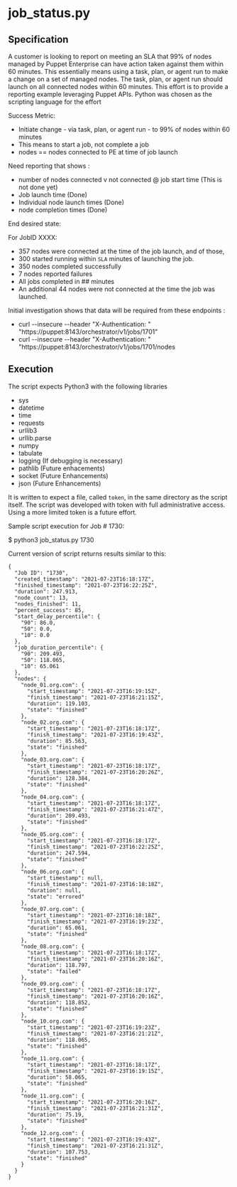# job_status.py

## Specification
A customer is looking to report on meeting an SLA that 99% of nodes managed by Puppet Enterprise can have action taken against them within 60 minutes.  This essentially means using a task, plan, or agent run to make a change on a set of managed nodes.  The task, plan, or agent run should launch on all connected nodes within 60 minutes.  This effort is to provide a reporting example leveraging Puppet APIs.  Python was chosen as the scripting language for the effort

Success Metric:

- Initiate change - via task, plan, or agent run - to 99% of nodes within 60 minutes
- This means to start a job, not complete a job
- nodes == nodes connected to PE at time of job launch

Need reporting that shows :

- number of nodes connected v not connected @ job start time (This is not done yet)
- Job launch time (Done)
- Individual node launch times (Done)
- node completion times (Done)

End desired state:

For JobID XXXX:

- 357 nodes were connected at the time of the job launch, and of those,
- 300 started running within `SLA` minutes of launching the job.
- 350 nodes completed successfully
- 7 nodes reported failures
- All jobs completed in ## minutes 
- An additional 44 nodes were not connected at the time the job was launched. 

Initial investigation shows that data will be required from these endpoints :

- curl --insecure --header "X-Authentication: <TOKEN>" "https://puppet:8143/orchestrator/v1/jobs/1701"
- curl --insecure --header "X-Authentication: <TOKEN>" "https://puppet:8143/orchestrator/v1/jobs/1701/nodes

## Execution
The script expects Python3 with the following libraries

- sys
- datetime
- time
- requests
- urllib3
- urllib.parse
- numpy
- tabulate
- logging (If debugging is necessary)
- pathlib (Future enhacements)
- socket (Future Enhancements)
- json (Future Enhancements)

It is written to expect a file, called `token`, in the same directory as the script itself.  The script was developed with token with full administrative access.  Using a more limited token is a future effort.

Sample script execution for Job # 1730:

$ python3 job_status.py 1730

Current version of script returns results similar to this:
~~~~
{
  "Job ID": "1730",
  "created_timestamp": "2021-07-23T16:18:17Z",
  "finished_timestamp": "2021-07-23T16:22:25Z",
  "duration": 247.913,
  "node_count": 13,
  "nodes_finished": 11,
  "percent_success": 85,
  "start_delay_percentile": {
    "90": 86.0,
    "50": 0.0,
    "10": 0.0
  },
  "job_duration_percentile": {
    "90": 209.493,
    "50": 118.065,
    "10": 65.061
  },
  "nodes": {
    "node_01.org.com": {
      "start_timestamp": "2021-07-23T16:19:15Z",
      "finish_timestamp": "2021-07-23T16:21:15Z",
      "duration": 119.103,
      "state": "finished"
    },
    "node_02.org.com": {
      "start_timestamp": "2021-07-23T16:18:17Z",
      "finish_timestamp": "2021-07-23T16:19:43Z",
      "duration": 85.563,
      "state": "finished"
    },
    "node_03.org.com": {
      "start_timestamp": "2021-07-23T16:18:17Z",
      "finish_timestamp": "2021-07-23T16:20:26Z",
      "duration": 128.384,
      "state": "finished"
    },
    "node_04.org.com": {
      "start_timestamp": "2021-07-23T16:18:17Z",
      "finish_timestamp": "2021-07-23T16:21:47Z",
      "duration": 209.493,
      "state": "finished"
    },
    "node_05.org.com": {
      "start_timestamp": "2021-07-23T16:18:17Z",
      "finish_timestamp": "2021-07-23T16:22:25Z",
      "duration": 247.594,
      "state": "finished"
    },
    "node_06.org.com": {
      "start_timestamp": null,
      "finish_timestamp": "2021-07-23T16:18:18Z",
      "duration": null,
      "state": "errored"
    },
    "node_07.org.com": {
      "start_timestamp": "2021-07-23T16:18:18Z",
      "finish_timestamp": "2021-07-23T16:19:23Z",
      "duration": 65.061,
      "state": "finished"
    },
    "node_08.org.com": {
      "start_timestamp": "2021-07-23T16:18:17Z",
      "finish_timestamp": "2021-07-23T16:20:16Z",
      "duration": 118.797,
      "state": "failed"
    },
    "node_09.org.com": {
      "start_timestamp": "2021-07-23T16:18:17Z",
      "finish_timestamp": "2021-07-23T16:20:16Z",
      "duration": 118.852,
      "state": "finished"
    },
    "node_10.org.com": {
      "start_timestamp": "2021-07-23T16:19:23Z",
      "finish_timestamp": "2021-07-23T16:21:21Z",
      "duration": 118.065,
      "state": "finished"
    },
    "node_11.org.com": {
      "start_timestamp": "2021-07-23T16:18:17Z",
      "finish_timestamp": "2021-07-23T16:19:15Z",
      "duration": 58.065,
      "state": "finished"
    },
    "node_11.org.com": {
      "start_timestamp": "2021-07-23T16:20:16Z",
      "finish_timestamp": "2021-07-23T16:21:31Z",
      "duration": 75.19,
      "state": "finished"
    },
    "node_12.org.com": {
      "start_timestamp": "2021-07-23T16:19:43Z",
      "finish_timestamp": "2021-07-23T16:21:31Z",
      "duration": 107.753,
      "state": "finished"
    }
  }
}
~~~~
